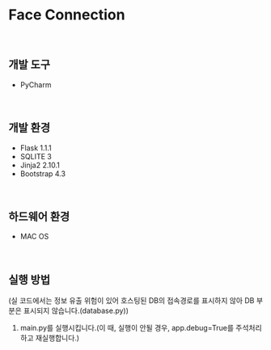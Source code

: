 # Face Connection
<br>

## 개발 도구
- PyCharm
<br>

## 개발 환경
- Flask 1.1.1
- SQLITE 3
- Jinja2 2.10.1
- Bootstrap 4.3
<br>

## 하드웨어 환경
- MAC OS
<br>

## 실행 방법
(실 코드에서는 정보 유출 위험이 있어 호스팅된 DB의 접속경로를 표시하지 않아 DB 부분은 표시되지 않습니다.(database.py))
1. main.py를 실행시킵니다.(이 때, 실행이 안될 경우, app.debug=True를 주석처리하고 재실행합니다.)
